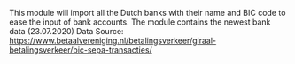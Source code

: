 This module will import all the Dutch banks with their name and BIC code
to ease the input of bank accounts. The module contains the newest bank
data (23.07.2020) Data Source:
<https://www.betaalvereniging.nl/betalingsverkeer/giraal-betalingsverkeer/bic-sepa-transacties/>
